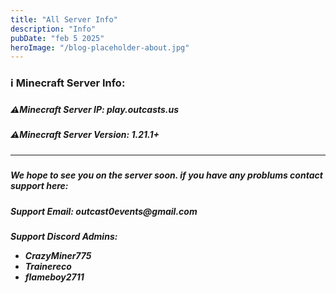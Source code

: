 ```yaml
---
title: "All Server Info"
description: "Info"
pubDate: "feb 5 2025"
heroImage: "/blog-placeholder-about.jpg"
---
```


<h3>ℹ️ Minecraft Server Info:<h3>

<h5>⚠️Minecraft Server IP: play.outcasts.us<h5>
<h5>⚠️Minecraft Server Version: 1.21.1+<h5>

---

<h5>We hope to see you on the server soon. if you have any problums contact support here:<h5>

<h5>Support Email: outcast0events@gmail.com<h5>

Support Discord Admins:
- CrazyMiner775
- Trainereco
- flameboy2711
